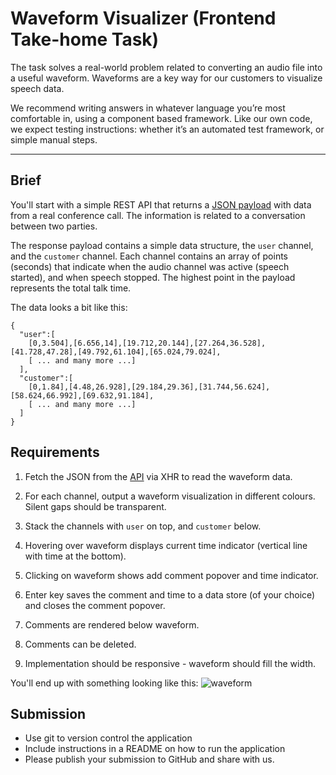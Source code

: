 # Waveform Visualizer (Frontend Take-home Task)

The task solves a real-world problem related to converting an audio file into a useful waveform. Waveforms are a key way for our customers to visualize speech data.

We recommend writing answers in whatever language you’re most comfortable in, using a component based framework. Like our own code, we expect testing instructions: whether it’s an automated test framework, or simple manual steps.

---

## Brief

You'll start with a simple REST API that returns a [JSON payload](https://rawgit.com/jiminny/join-the-team/master/assets/wavedata.json) with data from a real conference call. The information is related to a conversation between two parties. 

The response payload contains a simple data structure, the `user` channel, and the `customer` channel. Each channel contains an array of points (seconds) that indicate when the audio channel was active (speech started), and when speech stopped. The highest point in the payload represents the total talk time.

The data looks a bit like this:

```
{
  "user":[
    [0,3.504],[6.656,14],[19.712,20.144],[27.264,36.528],[41.728,47.28],[49.792,61.104],[65.024,79.024],
    [ ... and many more ...]
  ],
  "customer":[
    [0,1.84],[4.48,26.928],[29.184,29.36],[31.744,56.624],[58.624,66.992],[69.632,91.184],
    [ ... and many more ...]
  ]
}
```

## Requirements

1. Fetch the JSON from the [API](https://rawgit.com/jiminny/join-the-team/master/assets/wavedata.json) via XHR to read the waveform data.

2. For each channel, output a waveform visualization in different colours. Silent gaps should be transparent.

3. Stack the channels with `user` on top, and `customer` below.

4. Hovering over waveform displays current time indicator (vertical line with time at the bottom).

5. Clicking on waveform shows add comment popover and time indicator.

6. Enter key saves the comment and time to a data store (of your choice) and closes the comment popover.

7. Comments are rendered below waveform.

8. Comments can be deleted.

9. Implementation should be responsive - waveform should fill the width.


You'll end up with something looking like this:
![waveform](https://raw.githubusercontent.com/jiminny/join-the-team/master/assets/waveform.png?1)

## Submission

* Use git to version control the application
* Include instructions in a README on how to run the application
* Please publish your submission to GitHub and share with us.
